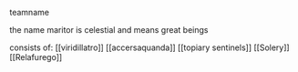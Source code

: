 teamname

the name maritor is celestial and means great beings

consists of:
[[viridillatro]]
[[accersaquanda]]
[[topiary sentinels]]
[[Solery]]
[[Relafurego]]